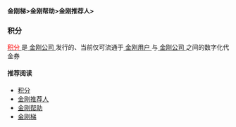 #### 金刚梯>金刚帮助>金刚推荐人>
### 积分
[<font color="red"> 积分 </font>](https://a2zitpro.github.io/web/kkpoint)是[ 金刚公司 ](https://a2zitpro.github.io/web/a2zitpro)发行的、当前仅可流通于[ 金刚用户 ](https://a2zitpro.github.io/web/kkuser)与[ 金刚公司 ](https://a2zitpro.github.io/web/a2zitpro)之间的数字化代金券


#### 推荐阅读
- [积分](https://a2zitpro.github.io/web/list_kkpoint)
- [金刚推荐人](https://a2zitpro.github.io/web/list_kkreferrer)
- [金刚帮助](https://a2zitpro.github.io/web/list_helpkkvpn)
- [金刚梯](https://a2zitpro.github.io/web/dlb)
